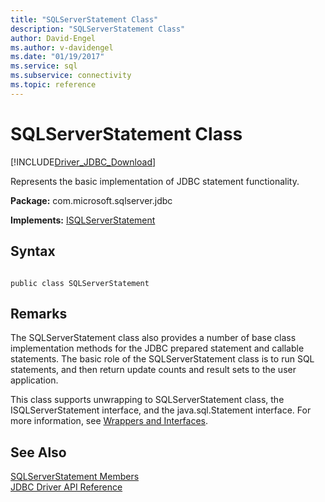 ```yaml
---
title: "SQLServerStatement Class"
description: "SQLServerStatement Class"
author: David-Engel
ms.author: v-davidengel
ms.date: "01/19/2017"
ms.service: sql
ms.subservice: connectivity
ms.topic: reference
---
```

# SQLServerStatement Class
[!INCLUDE[Driver_JDBC_Download](../../../includes/driver_jdbc_download.md)]

  Represents the basic implementation of JDBC statement functionality.  
  
 **Package:** com.microsoft.sqlserver.jdbc  
  
 **Implements:** [ISQLServerStatement](../../../connect/jdbc/reference/isqlserverstatement-interface.md)  
  
## Syntax  
  
```  
  
public class SQLServerStatement  
```  
  
## Remarks  
 The SQLServerStatement class also provides a number of base class implementation methods for the JDBC prepared statement and callable statements. The basic role of the SQLServerStatement class is to run SQL statements, and then return update counts and result sets to the user application.  
  
 This class supports unwrapping to SQLServerStatement class, the ISQLServerStatement interface, and the java.sql.Statement interface. For more information, see [Wrappers and Interfaces](../../../connect/jdbc/wrappers-and-interfaces.md).  
  
## See Also  
 [SQLServerStatement Members](../../../connect/jdbc/reference/sqlserverstatement-members.md)   
 [JDBC Driver API Reference](../../../connect/jdbc/reference/jdbc-driver-api-reference.md)  
  
  
